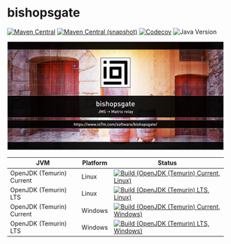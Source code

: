 bishopsgate
===

[![Maven Central](https://img.shields.io/maven-central/v/com.io7m.bishopsgate/com.io7m.bishopsgate.svg?style=flat-square)](http://search.maven.org/#search%7Cga%7C1%7Cg%3A%22com.io7m.bishopsgate%22)
[![Maven Central (snapshot)](https://img.shields.io/nexus/s/com.io7m.bishopsgate/com.io7m.bishopsgate?server=https%3A%2F%2Fs01.oss.sonatype.org&style=flat-square)](https://s01.oss.sonatype.org/content/repositories/snapshots/com/io7m/bishopsgate/)
[![Codecov](https://img.shields.io/codecov/c/github/io7m-com/bishopsgate.svg?style=flat-square)](https://codecov.io/gh/io7m-com/bishopsgate)
![Java Version](https://img.shields.io/badge/21-java?label=java&color=007fff)

![com.io7m.bishopsgate](./src/site/resources/bishopsgate.jpg?raw=true)

| JVM | Platform | Status |
|-----|----------|--------|
| OpenJDK (Temurin) Current | Linux | [![Build (OpenJDK (Temurin) Current, Linux)](https://img.shields.io/github/actions/workflow/status/io7m-com/bishopsgate/main.linux.temurin.current.yml)](https://www.github.com/io7m-com/bishopsgate/actions?query=workflow%3Amain.linux.temurin.current)|
| OpenJDK (Temurin) LTS | Linux | [![Build (OpenJDK (Temurin) LTS, Linux)](https://img.shields.io/github/actions/workflow/status/io7m-com/bishopsgate/main.linux.temurin.lts.yml)](https://www.github.com/io7m-com/bishopsgate/actions?query=workflow%3Amain.linux.temurin.lts)|
| OpenJDK (Temurin) Current | Windows | [![Build (OpenJDK (Temurin) Current, Windows)](https://img.shields.io/github/actions/workflow/status/io7m-com/bishopsgate/main.windows.temurin.current.yml)](https://www.github.com/io7m-com/bishopsgate/actions?query=workflow%3Amain.windows.temurin.current)|
| OpenJDK (Temurin) LTS | Windows | [![Build (OpenJDK (Temurin) LTS, Windows)](https://img.shields.io/github/actions/workflow/status/io7m-com/bishopsgate/main.windows.temurin.lts.yml)](https://www.github.com/io7m-com/bishopsgate/actions?query=workflow%3Amain.windows.temurin.lts)|
